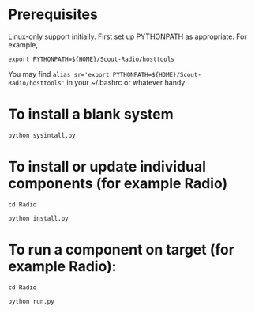 # Prerequisites
Linux-only support initially.
First set up PYTHONPATH as appropriate. For example,

```export PYTHONPATH=${HOME}/Scout-Radio/hosttools```

You may find
```alias sr='export PYTHONPATH=${HOME}/Scout-Radio/hosttools'```
in your ~/.bashrc or whatever handy

# To install a blank system

```python sysintall.py```

# To install or update individual components (for example Radio)

```cd Radio```

```python install.py```

# To run a component on target (for example Radio):

```cd Radio```

```python run.py```

